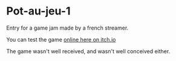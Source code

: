 # Pot-au-jeu-1
Entry for a game jam made by a french streamer.

You can test the game [online here on itch.io](https://sabeurre.itch.io/limb-o-donjon)

The game wasn't well received, and wasn't well conceived either.
